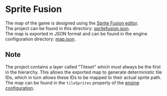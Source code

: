 # Sprite Fusion

The map of the game is designed using the [Sprite Fusion editor](https://www.spritefusion.com/editor).  
The project can be found in this directory: [spritefusion.json](/engine/configs/spritefusion/spritefusion.json).  
The map is exported in JSON format and can be found in the engine configuration directory: [map.json](/engine/configs/map.json).

## Note 

The project contains a layer called "Tileset" which must always be the first in the hierarchy. This allows the exported map to generate deterministic tile IDs, which in turn allows these IDs to be mapped to their actual sprite path. The map can be found in the `tileSprites` property of the [engine configuration](/engine/configs/engine.json).